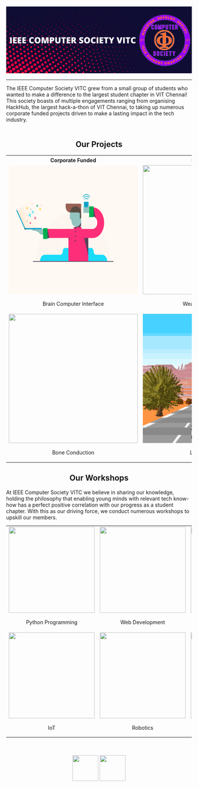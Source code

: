 ![IEEE](https://github.com/ComputerSocietyVITC/ComputerSocietyVITC/blob/main/static/IEEECSBanner4.png)
***
The IEEE Computer Society VITC grew from a small group of students who wanted to make a difference to the largest student chapter in VIT Chennai! This society boasts of multiple engagements ranging from organising HackHub, the largest hack-a-thon of VIT Chennai, to taking up numerous corporate funded projects driven to make a lasting impact in the tech industry.
<br><br>
<div align="center"><h2>Our Projects</h2></div>
<table align="center">
<tr>
<th>Corporate Funded</th>
<th>Self Initiated</th>
</tr>

<tr>
<td style="text-align:center;"><img width="350" height="350" src='https://github.com/ComputerSocietyVITC/ComputerSocietyVITC/blob/main/static/braintech.gif'><br><p align="center">Brain Computer Interface</p></td>
<td style="text-align:center;"><img width="350" height="350" src='https://github.com/ComputerSocietyVITC/ComputerSocietyVITC/blob/main/static/Weather3.gif'><br><p align="center">Weather Application</p></td>
</tr>

<tr>
<td style="text-align:center;"><img width="350" height="350" src='https://github.com/ComputerSocietyVITC/ComputerSocietyVITC/blob/main/static/bonetech.gif'><br><p align="center">Bone Conduction</p></td>
<td style="text-align:center;"><img width="350" height="350" src='https://github.com/ComputerSocietyVITC/ComputerSocietyVITC/blob/main/static/LiveInArcade3.gif'><br><p align="center">Live In Arcade</p></td>
</tr>

</table>
<div align="center"><h2>Our Workshops</h2></div>
At IEEE Computer Society VITC we believe in sharing our knowledge, holding the philosophy that enabling young minds with relevant tech know-how has a perfect positive correlation with our progress as a student chapter. With this as our driving force, we conduct numerous workshops to upskill our members.
<table align="center">
<tr>
<td><image width="233" height="233" src='https://github.com/ComputerSocietyVITC/ComputerSocietyVITC/blob/main/static/python.gif'><br><p align="center">Python Programming</p></td>
<td><image width="233" height="233" src='https://github.com/ComputerSocietyVITC/ComputerSocietyVITC/blob/main/static/webdev3.gif'><br><p align="center">Web Development</p></td>
<td><image width="233" height="233" src='https://github.com/ComputerSocietyVITC/ComputerSocietyVITC/blob/main/static/machinelearning2.gif'><br><p align="center">Machine Learning</p></td>
</tr>
<tr>
<td><image width="233" height="233" src='https://github.com/ComputerSocietyVITC/ComputerSocietyVITC/blob/main/static/iot2.gif'><br><p align="center">IoT</p></td>
<td><image width="233" height="233" src='https://github.com/ComputerSocietyVITC/ComputerSocietyVITC/blob/main/static/robotics2.gif'><br><p align="center">Robotics</p></td>
<td><image width="233" height="233" src='https://github.com/ComputerSocietyVITC/ComputerSocietyVITC/blob/main/static/blockchain.gif'><br><p align="center">Blockchain</p></td>
</tr>
</table>
<br>
<br>
<div align="center"><a href="https://www.instagram.com/comsoc.vitcc/"><image width="70" height="70" src="https://github.com/ComputerSocietyVITC/ComputerSocietyVITC/blob/main/static/insta.jpg"></a>&nbsp;<a href="https://in.linkedin.com/company/ieee-computer-society-vit-chennai"><image width="70" height="70" src="https://github.com/ComputerSocietyVITC/ComputerSocietyVITC/blob/main/static/linkedin-logo.png"></a>





